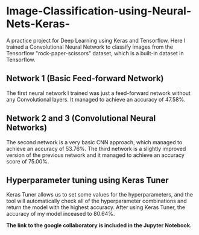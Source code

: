 # Image-Classification-using-Neural-Nets-Keras-
A practice project for Deep Learning using Keras and Tensorflow. Here I trained a Convolutional Neural Network to classify images from the Tensorflow "rock-paper-scissors" dataset, which is a built-in dataset in Tensorflow.
## Network 1 (Basic Feed-forward Network)
The first neural network I trained was just a feed-forward network without any Convolutional layers. It managed to achieve an accuracy of 47.58%.

## Network 2 and 3 (Convolutional Neural Networks)
The second network is a very basic CNN approach, which managed to achieve an accuracy of 53.76%. The third network is a slightly improved version of the previous network and it managed to achieve an accuracy score of 75.00%.

## Hyperparameter tuning using Keras Tuner
Keras Tuner allows us to set some values for the hyperparameters, and the tool will automatically check all of the hyperparameter combinations and return the model with the highest accuracy. After using Keras Tuner, the accuracy of my model inceased to 80.64%.

<b>The link to the google collaboratory is included in the Jupyter Notebook.</b>
